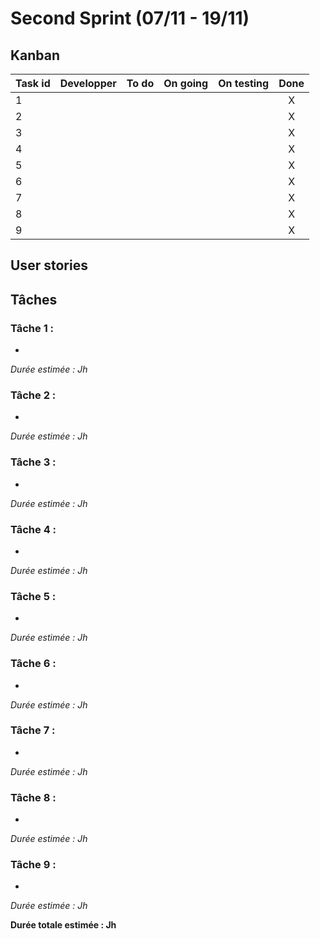 # Second Sprint (07/11 - 19/11)

## Kanban
|Task id | Developper | To do | On going | On testing | Done |
| ---------- | ---------- | :-----: | :--------: | :----------: | :----: |
| 1 | | | | | X |
| 2 | | | | | X |
| 3 | | | | | X |
| 4 | | | | | X |
| 5 | | | | | X |
| 6 | | | | | X |
| 7 | | | | | X |
| 8 | | | | | X |
| 9 | | | | | X |

## User stories


## Tâches
### Tâche 1 :
* 

*Durée estimée : Jh*

### Tâche 2 :
* 

*Durée estimée : Jh*

### Tâche 3 :
* 

*Durée estimée : Jh*

### Tâche 4 :
* 

*Durée estimée : Jh*

### Tâche 5 :
* 

*Durée estimée : Jh*

### Tâche 6 :
* 

*Durée estimée : Jh*

### Tâche 7 :
* 

*Durée estimée : Jh*

### Tâche 8 :
* 

*Durée estimée : Jh*

### Tâche 9 :
* 

*Durée estimée : Jh*

**Durée totale estimée : Jh**
